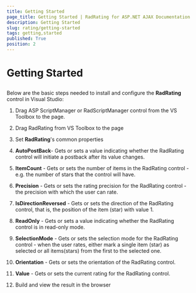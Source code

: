 ```yaml
---
title: Getting Started
page_title: Getting Started | RadRating for ASP.NET AJAX Documentation
description: Getting Started
slug: rating/getting-started
tags: getting,started
published: True
position: 2
---
```


# Getting Started



## 

Below are the basic steps needed to install and configure the **RadRating** control in Visual Studio:

1. Drag ASP ScriptManager or RadScriptManager control from the VS Toolbox to the page.

1. Drag RadRating from VS Toolbox to the page

1. Set **RadRating**'s common properties

1. **AutoPostBack**- Gets or sets a value indicating whether the RadRating control will initiate a postback after its value changes.

1. **ItemCount** - Gets or sets the number of items in the RadRating control - e.g. the number of stars that the control will have.

1. **Precision** - Gets or sets the rating precision for the RadRating control - the precision with which the user can rate.

1. **IsDirectionReversed** - Gets or sets the direction of the RadRating control, that is, the position of the item (star) with value 1.

1. **ReadOnly** - Gets or sets a value indicating whether the RadRating control is in read-only mode.

1. **SelectionMode** - Gets or sets the selection mode for the RadRating control - when the user rates, either mark a single item (star) as selected or all items(stars) from the first to the selected one.

1. **Orientation** - Gets or sets the orientation of the RadRating control.

1. **Value** - Gets or sets the current rating for the RadRating control.

1. Build and view the result in the browser


